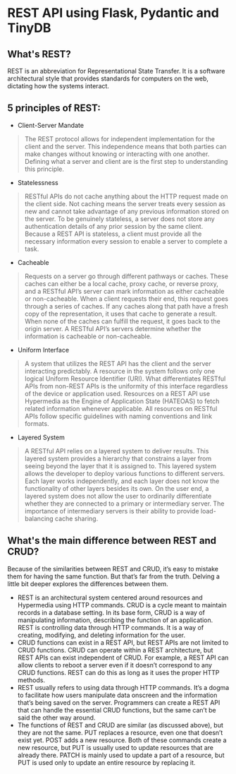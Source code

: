 # REST API using Flask, Pydantic and TinyDB

## What's REST?
REST is an abbreviation for Representational State Transfer. It is a software architectural style that provides standards for computers on the web, dictating how the systems interact.

## 5 principles of REST:

+ Client-Server Mandate
> The REST protocol allows for independent implementation for the client and the server. This independence means that both parties can make changes without knowing or interacting with one another. Defining what a server and client are is the first step to understanding this principle.

+ Statelessness

> RESTful APIs do not cache anything about the HTTP request made on the client side. Not caching means the server treats every session as new and cannot take advantage of any previous information stored on the server. To be genuinely stateless, a server does not store any authentication details of any prior session by the same client. Because a REST API is stateless, a client must provide all the necessary information every session to enable a server to complete a task. 

+ Cacheable 

> Requests on a server go through different pathways or caches. These caches can either be a local cache, proxy cache, or reverse proxy, and a RESTful API’s server can mark information as either cacheable or non-cacheable. When a client requests their end, this request goes through a series of caches. If any caches along that path have a fresh copy of the representation, it uses that cache to generate a result. When none of the caches can fulfill the request, it goes back to the origin server. A RESTful API’s servers determine whether the information is cacheable or non-cacheable. 


+ Uniform Interface
> A system that utilizes the REST API has the client and the server interacting predictably. A resource in the system follows only one logical Uniform Resource Identifier (URI). What differentiates RESTful APIs from non-REST APIs is the uniformity of this interface regardless of the device or application used. Resources on a REST API use Hypermedia as the Engine of Application State (HATEOAS) to fetch related information whenever applicable. All resources on RESTful APIs follow specific guidelines with naming conventions and link formats.

+ Layered System 
> A RESTful API relies on a layered system to deliver results. This layered system provides a hierarchy that constrains a layer from seeing beyond the layer that it is assigned to. This layered system allows the developer to deploy various functions to different servers. Each layer works independently, and each layer does not know the functionality of other layers besides its own. On the user end, a layered system does not allow the user to ordinarily differentiate whether they are connected to a primary or intermediary server. The importance of intermediary servers is their ability to provide load-balancing cache sharing. 

## What's the main difference between REST and CRUD?

Because of the similarities between REST and CRUD, it’s easy to mistake them for having the same function. But that’s far from the truth. Delving a little bit deeper explores the differences between them. 

* REST is an architectural system centered around resources and Hypermedia using HTTP commands. CRUD is a cycle meant to maintain records in a database setting. In its base form, CRUD is a way of manipulating information, describing the function of an application. REST is controlling data through HTTP commands. It is a way of creating, modifying, and deleting information for the user. 
* CRUD functions can exist in a REST API, but REST APIs are not limited to CRUD functions. CRUD can operate within a REST architecture, but REST APIs can exist independent of CRUD. For example, a REST API can allow clients to reboot a server even if it doesn’t correspond to any CRUD functions. REST can do this as long as it uses the proper HTTP methods. 
* REST usually refers to using data through HTTP commands. It’s a dogma to facilitate how users manipulate data onscreen and the information that’s being saved on the server. Programmers can create a REST API that can handle the essential CRUD functions, but the same can’t be said the other way around. 
* The functions of REST and CRUD are similar (as discussed above), but they are not the same. PUT replaces a resource, even one that doesn’t exist yet. POST adds a new resource. Both of these commands create a new resource, but PUT is usually used to update resources that are already there. PATCH is mainly used to update a part of a resource, but PUT is used only to update an entire resource by replacing it. 

